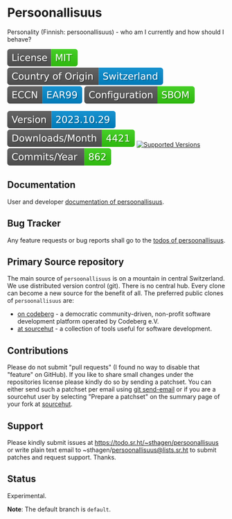 # Persoonallisuus

Personality (Finnish: persoonallisuus) - who am I currently and how should I behave?

[![License](docs/badges/license-spdx-mit.svg)](https://git.sr.ht/~sthagen/persoonallisuus/tree/default/item/LICENSE)
[![Country of Origin](docs/badges/country-of-origin-name-switzerland-neutral.svg)](https://git.sr.ht/~sthagen/persoonallisuus/tree/default/item/COUNTRY-OF-ORIGIN)
[![Export Classification Control Number (ECCN)](docs/badges/export-control-classification-number_eccn-ear99-neutral.svg)](https://git.sr.ht/~sthagen/persoonallisuus/tree/default/item/EXPORT-CONTROL-CLASSIFICATION-NUMBER)
[![Configuration](docs/badges/configuration-sbom.svg)](https://git.sr.ht/~sthagen/persoonallisuus/tree/default/item/docs/third-party/README.md)

[![Version](docs/badges/latest-release.svg)](https://pypi.python.org/pypi/persoonallisuus/)
[![Downloads](docs/badges/downloads-per-month.svg)](https://pepy.tech/project/persoonallisuus)
[![Supported Versions](https://img.shields.io/pypi/pyversions/persoonallisuus.svg?style=flat)](https://pypi.python.org/pypi/persoonallisuus/)
[![Maintenance Status](docs/badges/commits-per-year.svg)](https://git.sr.ht/~sthagen/persoonallisuus/log)

## Documentation

User and developer [documentation of persoonallisuus](https://codes.dilettant.life/docs/persoonallisuus/).

## Bug Tracker

Any feature requests or bug reports shall go to the [todos of persoonallisuus](https://todo.sr.ht/~sthagen/persoonallisuus).

## Primary Source repository

The main source of `persoonallisuus` is on a mountain in central Switzerland.
We use distributed version control (git).
There is no central hub.
Every clone can become a new source for the benefit of all.
The preferred public clones of `persoonallisuus` are:

* [on codeberg](https://codeberg.org/sthagen/persoonallisuus) - a democratic community-driven, non-profit software development platform operated by Codeberg e.V.
* [at sourcehut](https://git.sr.ht/~sthagen/persoonallisuus) - a collection of tools useful for software development.

## Contributions

Please do not submit "pull requests" (I found no way to disable that "feature" on GitHub).
If you like to share small changes under the repositories license please kindly do so by sending a patchset.
You can either send such a patchset per email using [git send-email](https://git-send-email.io) or 
if you are a sourcehut user by selecting "Prepare a patchset" on the summary page of your fork at [sourcehut](https://git.sr.ht/).

## Support

Please kindly submit issues at https://todo.sr.ht/~sthagen/persoonallisuus or write plain text email to ~sthagen/persoonallisuus@lists.sr.ht to submit patches and request support. Thanks.

## Status

Experimental.

**Note**: The default branch is `default`.
